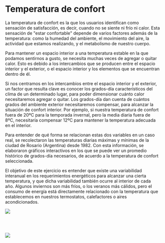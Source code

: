 # Temperatura de confort

La temperatura de confort es la que los usuarios identifican como sensación de satisfacción, es decir, cuando no se siente ni frío ni calor. Esta sensación de "estar confortable" depende de varios factores además de la temperatura: como la humedad del ambiente, el movimiento del aire, la actividad que estamos realizando, y el metabolismo de nuestro cuerpo.

Para mantener un espacio interior a una temperatura estable en la que podamos sentirnos a gusto, se necesita muchas veces de agregar o quitar calor. Esto es debido a los intercambios que se producen entre el espacio interior y el exterior, o el espacio interior y los elementos que se encuentran dentro de él.

Si nos centramos en los intercambios entre el espacio interior y el exterior, un factor que resulta clave es conocer los grados-día característicos del clima de un determinado lugar, para poder dimensionar cuánto calor necesitaremos agregar o quitar. Los grados-día dan cuenta de cuántos grados del ambiente exterior necesitaremos compensar, para alcanzar la situación de confort interior.
Por ejemplo, si nuestra temperatura de confort fuera de 20ºC para la temporada invernal, pero la media diaria fuera de 8ºC, necesitaría compensar 12ºC para mantener la temperatura adecuada en el interior.

Para entender de qué forma se relacionan estas dos variables en un caso real, se recolectaron las temperaturas diarias máximas y mínimas de la ciudad de Rosario (Argentina) desde 1982. Con esta información, se elaboraron gráficos interactivos en los que se puede ver un promedio histórico de grados-día necesarios, de acuerdo a la temperatura de confort seleccionada.

El objetivo de este ejercicio es entender que existe una variabilidad interanual en los requerimientos energéticos para alcanzar una cierta temperatura, y que dicha variabilidad también ocurre al interior de cada año. Algunos inviernos son más fríos, o los veranos más cálidos, pero el consumo de energía está directamente relacionado con la temperatura que establecemos en nuestros termostatos, calefactores o aires acondicionados.

<div>
<div class='tableauPlaceholder' id='viz1594731587915' style='position: relative'><noscript><a href='#'><img alt=' ' src='https:&#47;&#47;public.tableau.com&#47;static&#47;images&#47;X6&#47;X6C2CX8YW&#47;1_rss.png' style='border: none' /></a></noscript><object class='tableauViz'  style='display:none;'><param name='host_url' value='https%3A%2F%2Fpublic.tableau.com%2F' /> <param name='embed_code_version' value='3' /> <param name='path' value='shared&#47;X6C2CX8YW' /> <param name='toolbar' value='yes' /><param name='static_image' value='https:&#47;&#47;public.tableau.com&#47;static&#47;images&#47;X6&#47;X6C2CX8YW&#47;1.png' /> <param name='animate_transition' value='yes' /><param name='display_static_image' value='yes' /><param name='display_spinner' value='yes' /><param name='display_overlay' value='yes' /><param name='display_count' value='yes' /><param name='language' value='es' /><param name='filter' value='publish=yes' /></object></div>
<script type='text/javascript'>
var divElement = document.getElementById('viz1594731587915');
var vizElement = divElement.getElementsByTagName('object')[0];
vizElement.style.width='100%';vizElement.style.height='727px';
var scriptElement = document.createElement('script');
scriptElement.src = 'https://public.tableau.com/javascripts/api/viz_v1.js';
vizElement.parentNode.insertBefore(scriptElement, vizElement);
</script>
</div>

<br><br>

<div>
<div class='tableauPlaceholder' id='viz1594731307790' style='position: relative'>
<noscript><a href='#'><img alt=' ' src='https:&#47;&#47;public.tableau.com&#47;static&#47;images&#47;GD&#47;GDverano&#47;Histrico&#47;1_rss.png' style='border: none' /></a></noscript><object class='tableauViz'  style='display:none;'><param name='host_url' value='https%3A%2F%2Fpublic.tableau.com%2F' /> <param name='embed_code_version' value='3' /> <param name='site_root' value='' /><param name='name' value='GDverano&#47;Histrico' /><param name='tabs' value='no' /><param name='toolbar' value='yes' /><param name='static_image' value='https:&#47;&#47;public.tableau.com&#47;static&#47;images&#47;GD&#47;GDverano&#47;Histrico&#47;1.png' /> <param name='animate_transition' value='yes' /><param name='display_static_image' value='yes' /><param name='display_spinner' value='yes' /><param name='display_overlay' value='yes' /><param name='display_count' value='yes' /><param name='language' value='es' /></object></div>
<script type='text/javascript'>
var divElement = document.getElementById('viz1594731307790');
var vizElement = divElement.getElementsByTagName('object')[0];
vizElement.style.width='100%';vizElement.style.height='727px';
var scriptElement = document.createElement('script');
scriptElement.src = 'https://public.tableau.com/javascripts/api/viz_v1.js';
vizElement.parentNode.insertBefore(scriptElement, vizElement);
</script>
</div>
